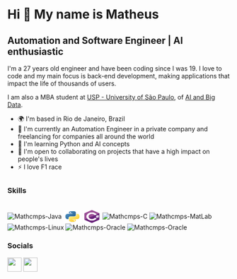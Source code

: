 Hi 👋 My name is Matheus
==========================

Automation and Software Engineer | AI enthusiastic
-----------------------------

I'm a 27 years old engineer and have been coding since I was 19. I love to code and my main focus is back-end development, making applications that impact the life of thousands of users.

I am also a MBA student at [USP - University of São Paulo](https://www.icmc.usp.br/), of [AI and Big Data](https://mba.iabigdata.icmc.usp.br/).

* 🌍  I'm based in Rio de Janeiro, Brazil
* 🚀  I'm currently an Automation Engineer in a private company and freelancing for companies all around the world
* 🧠  I'm learning Python and AI concepts
* 🤝  I'm open to collaborating on projects that have a high impact on people's lives
* ⚡  I love F1 race
##
### Skills

<div style="display: inline_block"><br>
  <img align="center" alt="Mathcmps-Java" height="30" width="40" src="https://cdn.jsdelivr.net/gh/devicons/devicon/icons/java/java-original-wordmark.svg">
  <img align="center" alt="Mathcmps-Python" height="30" width="40" src="https://raw.githubusercontent.com/devicons/devicon/master/icons/python/python-original.svg">
  <img align="center" alt="Mathcmps-Csharp" height="30" width="40" src="https://raw.githubusercontent.com/devicons/devicon/master/icons/csharp/csharp-original.svg">
  <img align="center" alt="Mathcmps-C" height="30" width="40" src="https://cdn.jsdelivr.net/gh/devicons/devicon/icons/c/c-original.svg"> 
  <img align="center" alt="Mathcmps-MatLab" height="30" width="40" src="https://cdn.jsdelivr.net/gh/devicons/devicon/icons/matlab/matlab-original.svg">
  <img align="center" alt="Mathcmps-Linux" height="30" width="40" src="https://cdn.jsdelivr.net/gh/devicons/devicon/icons/linux/linux-original.svg">
  <img align="center" alt="Mathcmps-Oracle" height="30" width="40" src="https://cdn.jsdelivr.net/gh/devicons/devicon/icons/oracle/oracle-original.svg">
  <img align="center" alt="Mathcmps-Oracle" height="30" width="40" src="https://cdn.jsdelivr.net/gh/devicons/devicon/icons/mysql/mysql-original-wordmark.svg">
</div>

### Socials

<p align="left">  <a href="https://www.github.com/Matcmps" target="_blank" rel="noreferrer"><img src="https://raw.githubusercontent.com/danielcranney/readme-generator/main/public/icons/socials/github-dark.svg" width="32" height="32" /></a> <a href="https://www.linkedin.com/in/eng-auto-matheus-cerqueira/" target="_blank" rel="noreferrer"><img src="https://raw.githubusercontent.com/danielcranney/readme-generator/main/public/icons/socials/linkedin.svg" width="32" height="32" /></a> 
